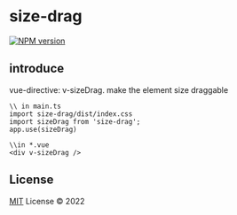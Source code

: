 # size-drag

[![NPM version](https://img.shields.io/npm/v/size-drag?color=a1b858&label=)](https://www.npmjs.com/package/size-drag)

## introduce
vue-directive: v-sizeDrag.
make the element size draggable
```
\\ in main.ts
import size-drag/dist/index.css 
import sizeDrag from 'size-drag';
app.use(sizeDrag)

\\in *.vue
<div v-sizeDrag />
```
## License

[MIT](./LICENSE) License © 2022
